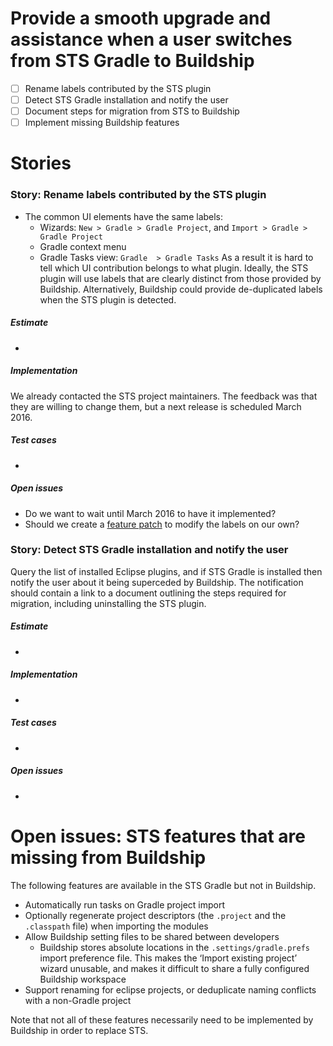 # Provide a smooth upgrade and assistance when a user switches from STS Gradle to Buildship

- [ ] Rename labels contributed by the STS plugin
- [ ] Detect STS Gradle installation and notify the user
- [ ] Document steps for migration from STS to Buildship
- [ ] Implement missing Buildship features

# Stories

### Story: Rename labels contributed by the STS plugin

- The common UI elements have the same labels:
    - Wizards: `New > Gradle > Gradle Project`, and `Import > Gradle > Gradle Project`
    - Gradle context menu
    - Gradle Tasks view: `Gradle  > Gradle Tasks`
As a result it is hard to tell which UI contribution belongs to what plugin. Ideally, the STS plugin will use labels that are clearly distinct from those provided by Buildship. Alternatively, Buildship could provide de-duplicated labels when the STS plugin is detected.

##### Estimate

-

##### Implementation

We already contacted the STS project maintainers. The feedback was that they are willing to change them, but a next
release is scheduled March 2016.

##### Test cases

-

##### Open issues

- Do we want to wait until March 2016 to have it implemented?
- Should we create a [feature patch](http://eclipsesource.com/blogs/2012/07/30/patching-your-own-eclipse-ide)
  to modify the labels on our own?

### Story: Detect STS Gradle installation and notify the user

Query the list of installed Eclipse plugins, and if STS Gradle is installed then notify the user about it being superceded by Buildship.
The notification should contain a link to a document outlining the steps required for migration, including uninstalling the STS plugin.

##### Estimate

-

##### Implementation

-

##### Test cases

-

##### Open issues

-

# Open issues: STS features that are missing from Buildship

The following features are available in the STS Gradle but not in Buildship.

- Automatically run tasks on Gradle project import
- Optionally regenerate project descriptors (the `.project` and the `.classpath` file) when importing the modules
- Allow Buildship setting files to be shared between developers
    - Buildship stores absolute locations in the `.settings/gradle.prefs`  import preference file. This makes the ‘Import existing project’ wizard unusable, and makes it difficult to share a fully configured Buildship workspace
- Support renaming for eclipse projects, or deduplicate naming conflicts with a non-Gradle project

Note that not all of these features necessarily need to be implemented by Buildship in order to replace STS.




